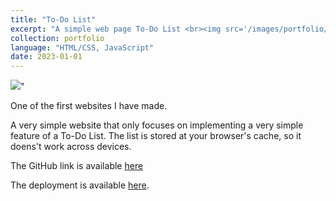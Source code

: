 ```yaml
---
title: "To-Do List"
excerpt: "A simple web page To-Do List <br><img src='/images/portfolio/todo-list.png'>"
collection: portfolio
language: "HTML/CSS, JavaScript"
date: 2023-01-01
---
```


<img src='/images/portfolio/todo_list.png'>"

One of the first websites I have made. 

A very simple website that only focuses on implementing a very simple feature of a To-Do List. The list is stored at your browser's cache, so it doens't work across devices. 

The GitHub link is available [here](https://github.com/Lei-Tin/ToDoList)

The deployment is available [here](https://lei-tin.github.io/ToDoList/). 
